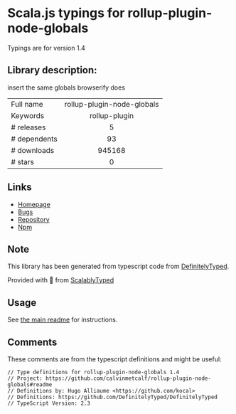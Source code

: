 
# Scala.js typings for rollup-plugin-node-globals

Typings are for version 1.4

## Library description:
insert the same globals browserify does

|                    |                 |
| ------------------ | :-------------: |
| Full name          | rollup-plugin-node-globals |
| Keywords           | rollup-plugin |
| # releases         | 5 |
| # dependents       | 93 |
| # downloads        | 945168 |
| # stars            | 0 |

## Links
- [Homepage](https://github.com/calvinmetcalf/rollup-plugin-node-globals#readme)
- [Bugs](https://github.com/calvinmetcalf/rollup-plugin-node-globals/issues)
- [Repository](https://github.com/calvinmetcalf/rollup-plugin-node-globals)
- [Npm](https://www.npmjs.com/package/rollup-plugin-node-globals)
    


## Note
This library has been generated from typescript code from [DefinitelyTyped](https://definitelytyped.org).

Provided with :purple_heart: from [ScalablyTyped](https://github.com/oyvindberg/ScalablyTyped)

## Usage
See [the main readme](../../readme.md) for instructions.

## Comments

These comments are from the typescript definitions and might be useful:
```
// Type definitions for rollup-plugin-node-globals 1.4
// Project: https://github.com/calvinmetcalf/rollup-plugin-node-globals#readme
// Definitions by: Hugo Alliaume <https://github.com/kocal>
// Definitions: https://github.com/DefinitelyTyped/DefinitelyTyped
// TypeScript Version: 2.3

```

